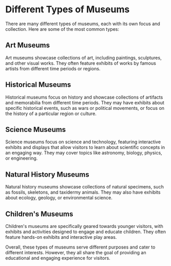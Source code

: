Different Types of Museums
================================================================

There are many different types of museums, each with its own focus and collection. Here are some of the most common types:

Art Museums
-----------

Art museums showcase collections of art, including paintings, sculptures, and other visual works. They often feature exhibits of works by famous artists from different time periods or regions.

Historical Museums
------------------

Historical museums focus on history and showcase collections of artifacts and memorabilia from different time periods. They may have exhibits about specific historical events, such as wars or political movements, or focus on the history of a particular region or culture.

Science Museums
---------------

Science museums focus on science and technology, featuring interactive exhibits and displays that allow visitors to learn about scientific concepts in an engaging way. They may cover topics like astronomy, biology, physics, or engineering.

Natural History Museums
-----------------------

Natural history museums showcase collections of natural specimens, such as fossils, skeletons, and taxidermy animals. They may also have exhibits about ecology, geology, or environmental science.

Children's Museums
------------------

Children's museums are specifically geared towards younger visitors, with exhibits and activities designed to engage and educate children. They often feature hands-on exhibits and interactive play areas.

Overall, these types of museums serve different purposes and cater to different interests. However, they all share the goal of providing an educational and engaging experience for visitors.


